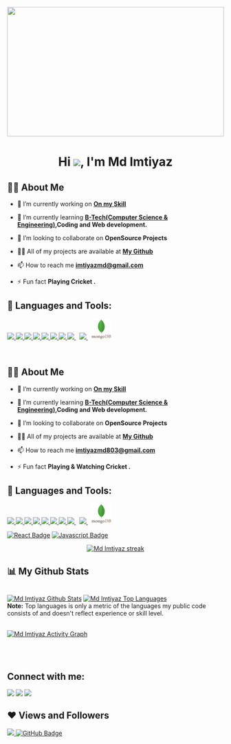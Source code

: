  <a href="#"><img width="100%" height="300px" src="[https://miro.medium.com/max/1400/1*b29pJKZqp6Jxb3rd9QlJiw.png](https://cdn-icons-png.flaticon.com/256/11180/11180563.png)" height="100%"/></a>

<h1 align="center">Hi <img src="https://raw.githubusercontent.com/MartinHeinz/MartinHeinz/master/wave.gif" width="30px">, I'm Md Imtiyaz</h1>

## 🙋‍♂️ About Me

- 🔭 I’m currently working on **[On my Skill](https://github.com/Imtiyaz-78)**

- 🌱 I’m currently learning **[B-Tech(Computer Science & Engineering)](https://mdu.ac.in/),Coding and Web development.**

- 👯 I’m looking to collaborate on **OpenSource Projects**

- 👨‍💻 All of my projects are available at **[My Github ](https://github.com/Imtiyaz-78)**

- 📫 How to reach me **imtiyazmd@gmail.com**

- ⚡ Fun fact **Playing Cricket .**


## 🚀 Languages and Tools:

<p align="left"> 
     <a href="https://en.wikipedia.org/wiki/C_(programming_language)" target="_blank"> <img src="https://img.icons8.com/color/48/000000/c-programming.png"/> </a>
    <a href="https://isocpp.org/" target="_blank"> <img src="https://img.icons8.com/color/48/000000/c-plus-plus-logo.png"/> </a>
    <a href="https://www.java.com" target="_blank"> <img src="https://img.icons8.com/color/48/000000/java-coffee-cup-logo.png"/> </a>
    <a href="https://reactjs.org/" target="_blank"> <img src="https://img.icons8.com/color/48/000000/react-native.png"/> </a> 
    <a href="https://developer.mozilla.org/en-US/docs/Web/JavaScript" target="_blank"> <img src="https://img.icons8.com/color/48/000000/javascript.png"/> </a> 
    <a href="https://www.w3schools.com/css/" target="_blank"> <img src="https://img.icons8.com/color/48/000000/css3.png"/> </a> 
    <a href="https://getbootstrap.com" target="_blank"> <img src="https://img.icons8.com/color/48/000000/bootstrap.png"/> </a>  
    <a style="padding-right:8px;" href="https://nodejs.org" target="_blank"> <img src="https://img.icons8.com/color/48/000000/nodejs.png"/> </a> 
    <a style="padding-right:8px;" href="https://www.mysql.com/" target="_blank"> <img src="https://img.icons8.com/fluent/50/000000/mysql-logo.png"/> </a>
    <a href="https://www.mongodb.com/" target="_blank"> <img src="https://raw.githubusercontent.com/devicons/devicon/master/icons/mongodb/mongodb-original-wordmark.svg" alt="mongodb" width="48" height="48"/> </a>   
</p>

<br/>




## 🙋‍♂️ About Me

- 🔭 I’m currently working on **[On my Skill](https://github.com/mukeshdani)**

- 🌱 I’m currently learning **[B-Tech(Computer Science & Engineering)](https://www.msit.in/),Coding and Web development.**

- 👯 I’m looking to collaborate on **OpenSource Projects**

- 👨‍💻 All of my projects are available at **[My Github ](https://github.com/Imtiyaz-78)**

- 📫 How to reach me **imtiyazmd803@gmail.com**

- ⚡ Fun fact **Playing & Watching Cricket .**

## 🚀 Languages and Tools:

<p align="left"> 
     <a href="https://en.wikipedia.org/wiki/C_(programming_language)" target="_blank"> <img src="https://img.icons8.com/color/48/000000/c-programming.png"/> </a>
    <a href="https://isocpp.org/" target="_blank"> <img src="https://img.icons8.com/color/48/000000/c-plus-plus-logo.png"/> </a>
    <a href="https://www.java.com" target="_blank"> <img src="https://img.icons8.com/color/48/000000/java-coffee-cup-logo.png"/> </a>
    <a href="https://reactjs.org/" target="_blank"> <img src="https://img.icons8.com/color/48/000000/react-native.png"/> </a> 
    <a href="https://developer.mozilla.org/en-US/docs/Web/JavaScript" target="_blank"> <img src="https://img.icons8.com/color/48/000000/javascript.png"/> </a> 
    <a href="https://www.w3schools.com/css/" target="_blank"> <img src="https://img.icons8.com/color/48/000000/css3.png"/> </a> 
    <a href="https://getbootstrap.com" target="_blank"> <img src="https://img.icons8.com/color/48/000000/bootstrap.png"/> </a>  
    <a style="padding-right:8px;" href="https://nodejs.org" target="_blank"> <img src="https://img.icons8.com/color/48/000000/nodejs.png"/> </a> 
    <a style="padding-right:8px;" href="https://www.mysql.com/" target="_blank"> <img src="https://img.icons8.com/fluent/50/000000/mysql-logo.png"/> </a>
    <a href="https://www.mongodb.com/" target="_blank"> <img src="https://raw.githubusercontent.com/devicons/devicon/master/icons/mongodb/mongodb-original-wordmark.svg" alt="mongodb" width="48" height="48"/> </a>   
    
</p>

 [![React Badge](https://img.shields.io/badge/-React-61DBFB?style=for-the-badge&labelColor=black&logo=react&logoColor=61DBFB)](#)  [![Javascript Badge](https://img.shields.io/badge/-Javascript-F0DB4F?style=for-the-badge&labelColor=black&logo=javascript&logoColor=F0DB4F)](#) <!--[![Nodejs Badge](https://img.shields.io/badge/-Nodejs-3C873A?style=for-the-badge&labelColor=black&logo=node.js&logoColor=3C873A)](#) -->
<br/>

<p align="center">
    <a href="https://github.com/Imtiyaz-78/github-readme-streak-stats">
        <img title="🔥 Get streak stats for your profile at git.io/streak-stats" alt="Md Imtiyaz streak" src="https://github-readme-streak-stats.herokuapp.com/?user=Imtiyaz-78&theme=black-ice&hide_border=true&stroke=0000&background=060A0CD0"/>
    </a>
</p>

## 📊 My Github Stats

  <br/>
    <a href="https://github.com/Imtiyaz-78/github-readme-stats"><img alt="Md Imtiyaz Github Stats" src="https://github-readme-stats.vercel.app/api?username=Imtiyaz-78&show_icons=true&count_private=true&theme=react&hide_border=true&bg_color=0D1117" /></a>
  <a href="https://github.com/Imtiyaz-78/github-readme-stats"><img alt="Md Imtiyaz Top Languages" src="https://github-readme-stats.vercel.app/api/top-langs/?username=Imtiyaz-78&langs_count=8&count_private=true&layout=compact&theme=react&hide_border=true&bg_color=0D1117" /></a>
  <br/>
  <b>Note:</b> Top languages is only a metric of the languages my public code consists of and doesn't reflect experience or skill level.


<br/>
<br/>

<a href="https://github.com/Imtiyaz-78/github-readme-activity-graph"><img alt="Md Imtiyaz Activity Graph" src="https://activity-graph.herokuapp.com/graph?username=Imtiyaz-78&bg_color=0D1117&color=5BCDEC&line=5BCDEC&point=FFFFFF&hide_border=true" /></a>

<br/>
<br/>

## Connect with me:
<p align="left">

<a href = "https://www.linkedin.com/in/imtiyaz-78/"><img src="https://img.icons8.com/fluent/48/000000/linkedin.png"/></a>
<a href = "https://twitter.com/MDImtiy82918086"><img src="https://img.icons8.com/fluent/48/000000/twitter.png"/></a>
<a href = "https://www.instagram.com/md_imtiyaz_78/"><img src="https://img.icons8.com/fluent/48/000000/instagram-new.png"/></a>
</p>

## ❤ Views and Followers
<a href="https://github.com/Meghna-DAS/github-profile-views-counter">
    <img src="https://komarev.com/ghpvc/?username=Imtiyaz-78">
</a>
<a href="https://github.com/Imtiyaz-78?tab=followers"><img src="https://img.shields.io/github/followers/Imtiyaz-78?label=Followers&style=social" alt="GitHub Badge"></a>






















